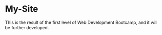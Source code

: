 # My-Site
This is the result of the first level of Web Development Bootcamp, and it will be further developed.
